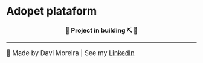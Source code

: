 <h1>Adopet plataform</h1>
<h3 align='center'>🚧 Project in building ⛏️ 🚧</h3>
<hr/>
<footer>
  <p style='font-size:17px'>🍊 Made by Davi Moreira | See my 
    <a href="https://www.linkedin.com/in/davi-moreira-dos-santos-804280203/">LinkedIn</a>
  </p>
</footer>
